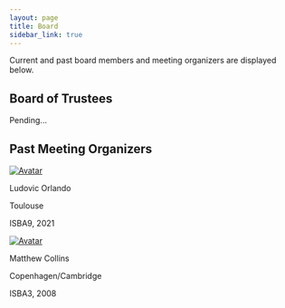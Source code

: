 ```yaml
---
layout: page
title: Board
sidebar_link: true
---
```


Current and past board members and meeting organizers are displayed below.

<h2>Board of Trustees</h2>

Pending...

<h2>Past Meeting Organizers</h2>

<div class="avatar">

<div class ="member">
<div class="square"><a href="https://cagt.cnrs.fr/orlando-ludovic/" target="_blank"><img src="{{ "/assets/images/profile_pictures/ORLANDO_Ludovic.jpg" | relative_url }}" alt="Avatar" /></a></div>
<p>Ludovic Orlando</p>
<p>Toulouse</p>
<p>ISBA9, 2021</p>
</div>
  
<div class ="member">
<div class="square"><a href="https://www.arch.cam.ac.uk/staff/prof-matthew-collins" target="_blank"><img src="{{ "/assets/images/profile_pictures/COLLINS_Matthew.jpg" | relative_url }}" alt="Avatar" /></a></div>
<p>Matthew Collins</p>
<p>Copenhagen/Cambridge</p>
<p>ISBA3, 2008</p>
</div>



</div>  
<br>
